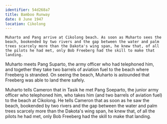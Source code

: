 ```yaml
---
identifier: 54d268a7
title: Bamboo Runway
date: 8 June 1947 
location: Cikolong
---
```


``` {.synopsis}
Muharto and Pang arrive at Cikolong beach. As soon as Muharto sees the beach, bookended by two rivers and the gap between the water and palm trees scarcely more than the Dakota's wing span, he knew that, of all the pilots he had met, only Bob Freeberg had the skill to make that landing.
```

Muharto meets Pang Suparto, the army officer who had telephoned him, and
together they take two barrels of aviation fuel to the beach where
Freeberg is stranded. On seeing the beach, Muharto is astounded that
Freeberg was able to land there safely.

Muharto tells Cameron that in Tasik he met Pang Soeparto, the junior
army officer who telephoned him, who takes him (and two barrels of
aviation fuel) to the beach at Cikolong. He tells Cameron that as soon
as he saw the beach, bookended by two rivers and the gap between the
water and palm trees scarcely more than the Dakota's wing span, he knew
that, of all the pilots he had met, only Bob Freeberg had the skill to
make that landing.
